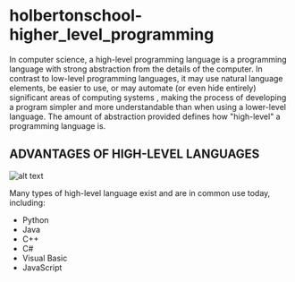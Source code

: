 # holbertonschool-higher_level_programming

In computer science, a high-level programming language is a programming language with strong abstraction from the details of the computer. In contrast to low-level programming languages, it may use natural language elements, be easier to use, or may automate (or even hide entirely) significant areas of computing systems , making the process of developing a program simpler and more understandable than when using a lower-level language. The amount of abstraction provided defines how "high-level" a programming language is.

## ADVANTAGES OF HIGH-LEVEL LANGUAGES

![alt text](https://bam.files.bbci.co.uk/bam/live/content/zrkwy9q/large)

Many types of high-level language exist and are in common use today, including:

* Python
* Java
* C++
* C#
* Visual Basic
* JavaScript
